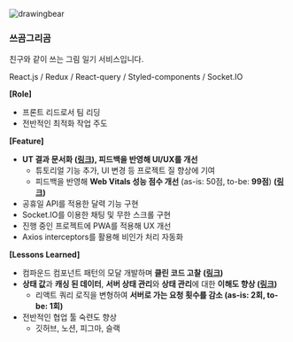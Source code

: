 ![drawingbear](https://github.com/jhchoi1182/portfolio/assets/116577489/db1dd0c5-73b5-4192-918d-74bad07041fd)

### **쓰곰그리곰**

친구와 같이 쓰는 그림 일기 서비스입니다.

React.js / Redux / React-query / Styled-components / Socket.IO

**[Role]**

- 프론트 리드로서 팀 리딩
- 전반적인 최적화 작업 주도

**[Feature]**

- **UT 결과 문서화 ([링크](https://www.notion.so/6e112d9470024297875042712f0aa488?pvs=21)), 피드백을 반영해 UI/UX를 개선**
  - 튜토리얼 기능 추가, UI 변경 등 프로젝트 질 향상에 기여
  - 피드백을 반영해 **Web Vitals 성능 점수 개선** (as-is: 50점, to-be: **99점**) **([링크](https://jhchoi1182.tistory.com/144))**
- 공휴일 API를 적용한 달력 기능 구현
- Socket.IO를 이용한 채팅 및 무한 스크롤 구현
- 진행 중인 프로젝트에 PWA를 적용해 UX 개선
- Axios interceptors를 활용해 비인가 처리 자동화

**[Lessons Learned]**

- 컴파운드 컴포넌트 패턴의 모달 개발하며 **클린 코드 고찰** **([링크](https://jhchoi1182.tistory.com/139))**
- **상태 값**과 **캐싱 된 데이터**, **서버 상태 관리**와 **상태 관리**에 대한 **이해도 향상 ([링크](https://jhchoi1182.tistory.com/141))**
  - 리액트 쿼리 로직을 변형하여 **서버로 가는 요청 횟수를 감소 (as-is: 2회, to-be: 1회)**
- 전반적인 협업 툴 숙련도 향상
  - 깃허브, 노션, 피그마, 슬랙
